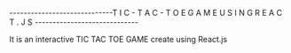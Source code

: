 -----------------------------T I C - T A C - T O E    G A M E    U S I N G    R E A C T . J S ----------------------------- 

It is an interactive TIC TAC TOE GAME create using React.js
 